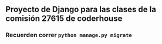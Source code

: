 ## Proyecto de Django para las clases de la comisión 27615 de coderhouse

### Recuerden correr ``python manage.py migrate``
